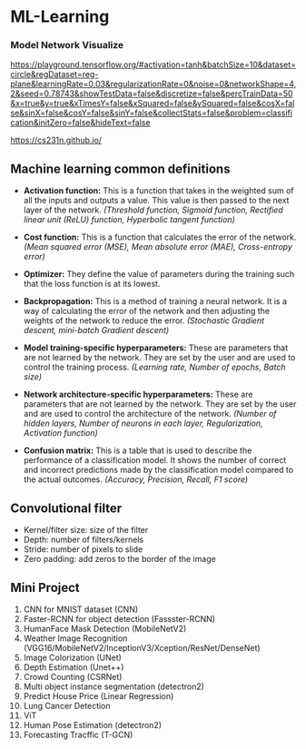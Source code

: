 # ML-Learning

### Model Network Visualize
https://playground.tensorflow.org/#activation=tanh&batchSize=10&dataset=circle&regDataset=reg-plane&learningRate=0.03&regularizationRate=0&noise=0&networkShape=4,2&seed=0.78743&showTestData=false&discretize=false&percTrainData=50&x=true&y=true&xTimesY=false&xSquared=false&ySquared=false&cosX=false&sinX=false&cosY=false&sinY=false&collectStats=false&problem=classification&initZero=false&hideText=false


https://cs231n.github.io/


## Machine learning common definitions

- <b>Activation function:</b> This is a function that takes in the weighted sum of all the inputs and outputs a value. This value is then passed to the next layer of the network. <i>(Threshold function, Sigmoid function, Rectified linear unit (ReLU) function, Hyperbolic tangent function)</i>

- <b>Cost function:</b> This is a function that calculates the error of the network. <i>(Mean squared error (MSE), Mean absolute error (MAE), Cross-entropy error)</i>

- <b>Optimizer:</b> They define the value of parameters during the training such that the loss function is at its lowest.

- <b>Backpropagation:</b> This is a method of training a neural network. It is a way of calculating the error of the network and then adjusting the weights of the network to reduce the error. <i>(Stochastic Gradient descent, mini-batch Gradient descent)</i>

- <b>Model training-specific hyperparameters:</b> These are parameters that are not learned by the network. They are set by the user and are used to control the training process. <i>(Learning rate, Number of epochs, Batch size)</i>

- <b>Network architecture-specific hyperparameters:</b> These are parameters that are not learned by the network. They are set by the user and are used to control the architecture of the network. <i>(Number of hidden layers, Number of neurons in each layer, Regularization, Activation function)</i>

- <b>Confusion matrix:</b> This is a table that is used to describe the performance of a classification model. It shows the number of correct and incorrect predictions made by the classification model compared to the actual outcomes. <i>(Accuracy, Precision, Recall, F1 score)</i>

## Convolutional filter

- Kernel/filter size: size of the filter
- Depth: number of filters/kernels
- Stride: number of pixels to slide
- Zero padding: add zeros to the border of the image

## Mini Project

1. CNN for MNIST dataset (CNN)
2. Faster-RCNN for object detection (Fassster-RCNN)
3. HumanFace Mask Detection (MobileNetV2)
4. Weather Image Recognition (VGG16/MobileNetV2/InceptionV3/Xception/ResNet/DenseNet)
5. Image Colorization (UNet)
6. Depth Estimation (Unet++)
7. Crowd Counting (CSRNet)
8. Multi object instance segmentation (detectron2)
9. Predict House Price (Linear Regression)
10. Lung Cancer Detection
11. ViT
12. Human Pose Estimation (detectron2)  
13. Forecasting Tracffic (T-GCN)






